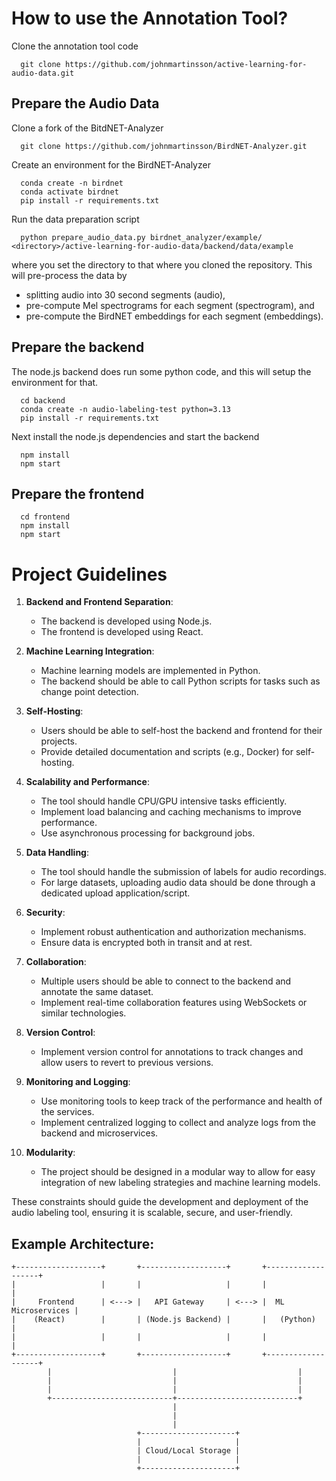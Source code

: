 # How to use the Annotation Tool?

Clone the annotation tool code

      git clone https://github.com/johnmartinsson/active-learning-for-audio-data.git

## Prepare the Audio Data
Clone a fork of the BitdNET-Analyzer

      git clone https://github.com/johnmartinsson/BirdNET-Analyzer.git

Create an environment for the BirdNET-Analyzer

      conda create -n birdnet
      conda activate birdnet
      pip install -r requirements.txt

Run the data preparation script

      python prepare_audio_data.py birdnet_analyzer/example/ <directory>/active-learning-for-audio-data/backend/data/example 

where you set the directory to that where you cloned the repository. This will pre-process the data by

- splitting audio into 30 second segments (audio),
- pre-compute Mel spectrograms for each segment (spectrogram), and
- pre-compute the BirdNET embeddings for each segment (embeddings).

## Prepare the backend

The node.js backend does run some python code, and this will setup the environment for that.

      cd backend
      conda create -n audio-labeling-test python=3.13
      pip install -r requirements.txt

Next install the node.js dependencies and start the backend

      npm install
      npm start

## Prepare the frontend

      cd frontend
      npm install
      npm start

# Project Guidelines

1. **Backend and Frontend Separation**:
   - The backend is developed using Node.js.
   - The frontend is developed using React.

2. **Machine Learning Integration**:
   - Machine learning models are implemented in Python.
   - The backend should be able to call Python scripts for tasks such as change point detection.

3. **Self-Hosting**:
   - Users should be able to self-host the backend and frontend for their projects.
   - Provide detailed documentation and scripts (e.g., Docker) for self-hosting.

4. **Scalability and Performance**:
   - The tool should handle CPU/GPU intensive tasks efficiently.
   - Implement load balancing and caching mechanisms to improve performance.
   - Use asynchronous processing for background jobs.

5. **Data Handling**:
   - The tool should handle the submission of labels for audio recordings.
   - For large datasets, uploading audio data should be done through a dedicated upload application/script.

6. **Security**:
   - Implement robust authentication and authorization mechanisms.
   - Ensure data is encrypted both in transit and at rest.

7. **Collaboration**:
   - Multiple users should be able to connect to the backend and annotate the same dataset.
   - Implement real-time collaboration features using WebSockets or similar technologies.

8. **Version Control**:
   - Implement version control for annotations to track changes and allow users to revert to previous versions.

9. **Monitoring and Logging**:
   - Use monitoring tools to keep track of the performance and health of the services.
   - Implement centralized logging to collect and analyze logs from the backend and microservices.

10. **Modularity**:
    - The project should be designed in a modular way to allow for easy integration of new labeling strategies and machine learning models.

These constraints should guide the development and deployment of the audio labeling tool, ensuring it is scalable, secure, and user-friendly.

## Example Architecture:
```
+-------------------+       +-------------------+       +-------------------+
|                   |       |                   |       |                   |
|     Frontend      | <---> |   API Gateway     | <---> |  ML Microservices |
|    (React)        |       | (Node.js Backend) |       |   (Python)        |
|                   |       |                   |       |                   |
+-------------------+       +-------------------+       +-------------------+
        |                           |                           |
        |                           |                           |
        |                           |                           |
        +---------------------------+---------------------------+
                                    |
                                    |
                                    |
                            +---------------------+
                            |                     |
                            | Cloud/Local Storage |
                            |                     |
                            +---------------------+
```
